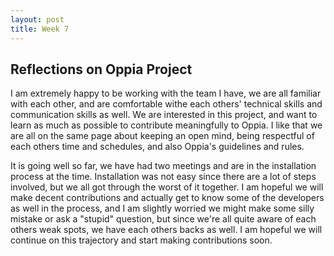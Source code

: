 ```yaml
---
layout: post
title: Week 7
---
```



## Reflections on Oppia Project

I am extremely happy to be working with the team I have, we are all familiar with each other, and are comfortable withe each others' technical skills and communication skills as well. We are interested in this project, and want to learn as much as possible to contribute meaningfully to Oppia. I like that we are all on the same page about keeping an open mind, being respectful of each others time and schedules, and also Oppia's guidelines and rules.

<!--more-->

It is going well so far, we have had two meetings and are in the installation process at the time. Installation was not easy since there are a lot of steps involved, but we all got through the worst of it together. I am hopeful we will make decent contributions and actually get to know some of the developers as well in the process, and I am slightly worried we might make some silly mistake or ask a "stupid" question, but since we're all quite aware of each others weak spots, we have each others backs as well. I am hopeful we will continue on this trajectory and start making contributions soon. 


